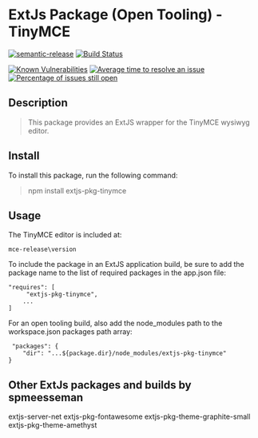 # ExtJs Package (Open Tooling) - TinyMCE

[![semantic-release](https://img.shields.io/badge/%20%20%F0%9F%93%A6%F0%9F%9A%80-semantic--release-e10079.svg)](https://github.com/semantic-release/semantic-release)
[![Build Status](https://dev.azure.com/spmeesseman/extjs-pkg-tinymce/_apis/build/status/spmeesseman.extjs-pkg-tinymce?branchName=master)](https://dev.azure.com/spmeesseman/extjs-pkg-tinymce/_build/latest?definitionId=2&branchName=master)

[![Known Vulnerabilities](https://snyk.io/test/github/spmeesseman/extjs-pkg-tinymce/badge.svg)](https://snyk.io/test/github/spmeesseman/extjs-pkg-tinymce)
[![Average time to resolve an issue](https://isitmaintained.com/badge/resolution/spmeesseman/extjs-pkg-tinymce.svg)](https://isitmaintained.com/project/spmeesseman/extjs-pkg-tinymce "Average time to resolve an issue")
[![Percentage of issues still open](https://isitmaintained.com/badge/open/spmeesseman/extjs-pkg-tinymce.svg)](https://isitmaintained.com/project/spmeesseman/extjs-pkg-tinymce "Percentage of issues still open")

## Description

> This package provides an ExtJS wrapper for the TinyMCE wysiwyg editor.

## Install

To install this package, run the following command:

> npm install extjs-pkg-tinymce

## Usage

The TinyMCE editor is included at:

    mce-release\version

To include the package in an ExtJS application build, be sure to add the package name to the list of required packages in the app.json file:

    "requires": [
         "extjs-pkg-tinymce",
        ...
    ]

For an open tooling build, also add the node_modules path to the workspace.json packages path array:

     "packages": {
        "dir": "...${package.dir}/node_modules/extjs-pkg-tinymce"
    }

## Other ExtJs packages and builds by spmeesseman

extjs-server-net
extjs-pkg-fontawesome
extjs-pkg-theme-graphite-small
extjs-pkg-theme-amethyst

